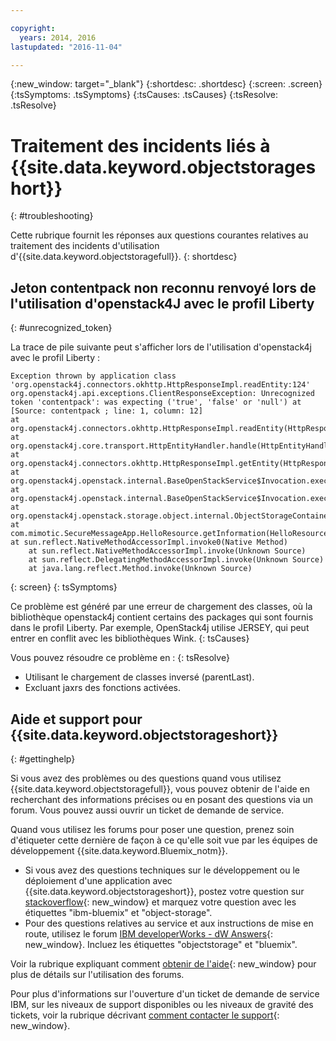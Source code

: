 ```yaml
---

copyright:
  years: 2014, 2016
lastupdated: "2016-11-04"

---
```

{:new_window: target="_blank"}
{:shortdesc: .shortdesc}
{:screen: .screen}
{:tsSymptoms: .tsSymptoms}
{:tsCauses: .tsCauses}
{:tsResolve: .tsResolve}

# Traitement des incidents liés à {{site.data.keyword.objectstorageshort}}
{: #troubleshooting}


Cette rubrique fournit les réponses aux questions courantes relatives au traitement des incidents d'utilisation d'{{site.data.keyword.objectstoragefull}}.
{: shortdesc}

## Jeton contentpack non reconnu renvoyé lors de l'utilisation d'openstack4J avec le profil Liberty
{: #unrecognized_token}


La trace de pile suivante peut s'afficher lors de l'utilisation d'openstack4j avec le profil Liberty :
```
Exception thrown by application class 'org.openstack4j.connectors.okhttp.HttpResponseImpl.readEntity:124'
org.openstack4j.api.exceptions.ClientResponseException: Unrecognized token 'contentpack': was expecting ('true', 'false' or 'null') at [Source: contentpack ; line: 1, column: 12]
at org.openstack4j.connectors.okhttp.HttpResponseImpl.readEntity(HttpResponseImpl.java:124)
at org.openstack4j.core.transport.HttpEntityHandler.handle(HttpEntityHandler.java:56)
at org.openstack4j.connectors.okhttp.HttpResponseImpl.getEntity(HttpResponseImpl.java:68)
at org.openstack4j.openstack.internal.BaseOpenStackService$Invocation.execute(BaseOpenStackService.java:169)
at org.openstack4j.openstack.internal.BaseOpenStackService$Invocation.execute(BaseOpenStackService.java:163)
at org.openstack4j.openstack.storage.object.internal.ObjectStorageContainerServiceImpl.list(ObjectStorageContainerServiceImpl.java:41)
at com.mimotic.SecureMessageApp.HelloResource.getInformation(HelloResource.java:47)
at sun.reflect.NativeMethodAccessorImpl.invoke0(Native Method)
    at sun.reflect.NativeMethodAccessorImpl.invoke(Unknown Source)
    at sun.reflect.DelegatingMethodAccessorImpl.invoke(Unknown Source)
    at java.lang.reflect.Method.invoke(Unknown Source)
```
{: screen}
{: tsSymptoms}


Ce problème est généré par une erreur de chargement des classes, où la bibliothèque openstack4j contient certains des packages qui sont fournis dans
le profil Liberty.  Par
exemple, OpenStack4j utilise JERSEY, qui peut entrer en conflit avec les bibliothèques Wink.
{: tsCauses}


Vous pouvez résoudre ce problème en :
{: tsResolve}
  * Utilisant le chargement de classes inversé (parentLast).
  * Excluant jaxrs des fonctions activées.


## Aide et support pour {{site.data.keyword.objectstorageshort}}
{: #gettinghelp}

Si vous avez des problèmes ou des questions quand vous utilisez {{site.data.keyword.objectstoragefull}}, vous pouvez obtenir de l'aide en recherchant des informations précises ou en posant des questions via un forum. Vous pouvez aussi ouvrir un ticket de demande de service.

Quand vous utilisez les forums pour poser une question, prenez soin d'étiqueter cette dernière de façon à ce qu'elle soit vue par les équipes de développement {{site.data.keyword.Bluemix_notm}}.

* Si vous avez des questions techniques sur le développement ou le déploiement d'une application avec {{site.data.keyword.objectstorageshort}}, postez votre question sur [stackoverflow](http://stackoverflow.com/search?q=object-storage+ibm-bluemix){: new_window} et marquez votre question avec les étiquettes "ibm-bluemix" et "object-storage".
* Pour des questions relatives au service et aux instructions de mise en route, utilisez le forum [IBM developerWorks - dW Answers](https://developer.ibm.com/answers/topics/objectstorage/?smartspace=bluemix){: new_window}. Incluez les étiquettes "objectstorage" et "bluemix".

Voir la rubrique expliquant comment [obtenir de l'aide](https://console.ng.bluemix.net/docs/support/index.html#getting-help){: new_window} pour plus de détails sur l'utilisation des forums.

Pour plus d'informations sur l'ouverture d'un ticket de demande de service IBM, sur les niveaux de support disponibles ou les niveaux de gravité des tickets, voir la rubrique décrivant [comment contacter le support](https://console.ng.bluemix.net/docs/support/index.html#contacting-support){: new_window}.
